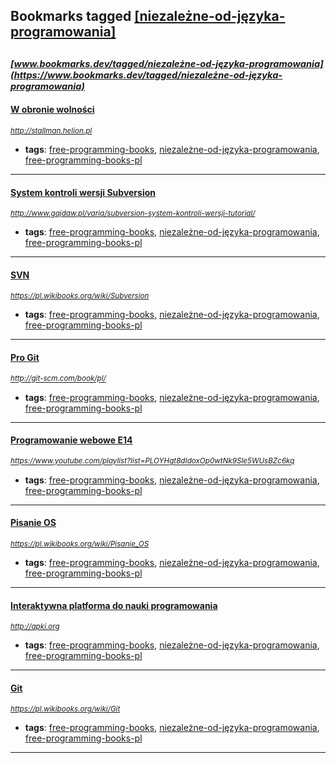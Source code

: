 ## Bookmarks tagged [[niezależne-od-języka-programowania]](https://www.bookmarks.dev?q=[niezależne-od-języka-programowania])

_<sup><sup>[www.bookmarks.dev/tagged/niezależne-od-języka-programowania](https://www.bookmarks.dev/tagged/niezależne-od-języka-programowania)</sup></sup>_
---
#### [W obronie wolności](http://stallman.helion.pl)
_<sup>http://stallman.helion.pl</sup>_

* **tags**: [free-programming-books](../tagged/free-programming-books.md), [niezależne-od-języka-programowania](../tagged/niezależne-od-języka-programowania.md), [free-programming-books-pl](../tagged/free-programming-books-pl.md)
---
#### [System kontroli wersji Subversion](http://www.gajdaw.pl/varia/subversion-system-kontroli-wersji-tutorial/)
_<sup>http://www.gajdaw.pl/varia/subversion-system-kontroli-wersji-tutorial/</sup>_

* **tags**: [free-programming-books](../tagged/free-programming-books.md), [niezależne-od-języka-programowania](../tagged/niezależne-od-języka-programowania.md), [free-programming-books-pl](../tagged/free-programming-books-pl.md)
---
#### [SVN](https://pl.wikibooks.org/wiki/Subversion)
_<sup>https://pl.wikibooks.org/wiki/Subversion</sup>_

* **tags**: [free-programming-books](../tagged/free-programming-books.md), [niezależne-od-języka-programowania](../tagged/niezależne-od-języka-programowania.md), [free-programming-books-pl](../tagged/free-programming-books-pl.md)
---
#### [Pro Git](http://git-scm.com/book/pl/)
_<sup>http://git-scm.com/book/pl/</sup>_

* **tags**: [free-programming-books](../tagged/free-programming-books.md), [niezależne-od-języka-programowania](../tagged/niezależne-od-języka-programowania.md), [free-programming-books-pl](../tagged/free-programming-books-pl.md)
---
#### [Programowanie webowe E14](https://www.youtube.com/playlist?list=PLOYHgt8dIdoxOp0wtNk9Sle5WUsBZc6kq)
_<sup>https://www.youtube.com/playlist?list=PLOYHgt8dIdoxOp0wtNk9Sle5WUsBZc6kq</sup>_

* **tags**: [free-programming-books](../tagged/free-programming-books.md), [niezależne-od-języka-programowania](../tagged/niezależne-od-języka-programowania.md), [free-programming-books-pl](../tagged/free-programming-books-pl.md)
---
#### [Pisanie OS](https://pl.wikibooks.org/wiki/Pisanie_OS)
_<sup>https://pl.wikibooks.org/wiki/Pisanie_OS</sup>_

* **tags**: [free-programming-books](../tagged/free-programming-books.md), [niezależne-od-języka-programowania](../tagged/niezależne-od-języka-programowania.md), [free-programming-books-pl](../tagged/free-programming-books-pl.md)
---
#### [Interaktywna platforma do nauki programowania](http://apki.org)
_<sup>http://apki.org</sup>_

* **tags**: [free-programming-books](../tagged/free-programming-books.md), [niezależne-od-języka-programowania](../tagged/niezależne-od-języka-programowania.md), [free-programming-books-pl](../tagged/free-programming-books-pl.md)
---
#### [Git](https://pl.wikibooks.org/wiki/Git)
_<sup>https://pl.wikibooks.org/wiki/Git</sup>_

* **tags**: [free-programming-books](../tagged/free-programming-books.md), [niezależne-od-języka-programowania](../tagged/niezależne-od-języka-programowania.md), [free-programming-books-pl](../tagged/free-programming-books-pl.md)
---
